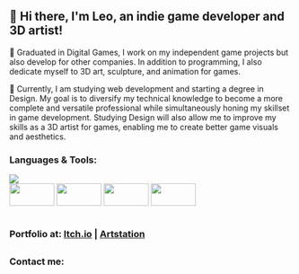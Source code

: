 <div>
  <h2>👋 Hi there, I'm Leo, an indie game developer and 3D artist!</h2>
  <p>💼 Graduated in Digital Games, I work on my independent game projects but also develop for other companies. In addition to programming, I also dedicate myself to 3D art,  sculpture, and animation for games.</p>
  <p>🌱 Currently, I am studying web development and starting a degree in Design. My goal is to diversify my technical knowledge to become a more complete and versatile professional while simultaneously honing my skillset in game development. Studying Design will also allow me to improve my skills as a 3D artist for games, enabling me to create better game visuals and aesthetics.</p>
</div>
<div>
  <div>
     <h3>Languages & Tools:</h3>
    <img src="https://github-readme-stats.vercel.app/api/top-langs?username=leospadim&layout=compact&theme=transparent&hide=hlsl,shaderlab&langs_count=8&hide_border=true&hide_title=true&card_width=350" />
  </div>
  <img align="center" height="40" width="80" src="https://unpkg.com/simple-icons@v8/icons/unity.svg" />
  <img align="center" height="40" width="80" src="https://unpkg.com/simple-icons@v8/icons/unrealengine.svg" />
  <img align="center" height="40" width="80" src="https://cdn.jsdelivr.net/gh/devicons/devicon/icons/blender/blender-original.svg" />
  <img align="center" height="40" width="80" src="https://cdn.jsdelivr.net/gh/devicons/devicon/icons/react/react-original.svg" />
  <br><br>
  <h3>Portfolio at: <a href="https://leospadim.itch.io/">Itch.io</a> | <a href="https://leospadim.artstation.com/">Artstation</a></h3> 
</div>

##

<div>
  <h3>Contact me:</h3>
  <a href="mailto:leospadim@hotmail.com"></a>
  <a href="https://api.whatsapp.com/send?phone=5514998574325"></a>
</div>
